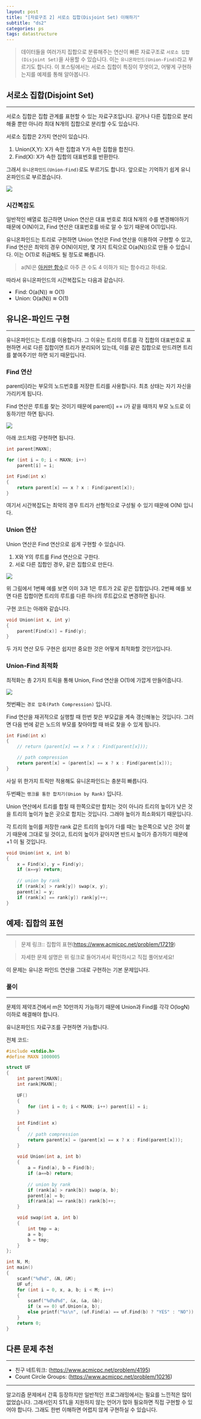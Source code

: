 ```yaml
---
layout: post
title: "[자료구조 2] 서로소 집합(Disjoint Set) 이해하기"
subtitle: "ds2"
categories: ps
tags: datastructure
---
```


> 데이터들을 여러가지 집합으로 분류해주는 연산이 빠른 자료구조로 `서로소 집합(Disjoint Set)`을 사용할 수 있습니다. 이는 `유니온파인드(Union-Find)`라고 부르기도 합니다.
> 이 포스팅에서는 서로소 집합이 특징이 무엇이고, 어떻게 구현하는지를 예제를 통해 알아봅니다.

## 서로소 집합(Disjoint Set)
---

서로소 집합은 집합 관계를 표현할 수 있는 자료구조입니다. 같거나 다른 집합으로 분리해줄 뿐만 아니라 최대 N개의 집합으로 분리할 수도 있습니다.

서로소 집합은 2가지 연산이 있습니다.

1. Union(X,Y): X가 속한 집합과 Y가 속한 집합을 합친다.
2. Find(X): X가 속한 집합의 대표번호를 반환한다.

그래서 `유니온파인드(Union-Find)`로도 부르기도 합니다. 앞으로는 기억하기 쉽게 유니온파인드로 부르겠습니다.

![](https://laboputer.github.io/assets/img/algorithm/ds/09_uf1.PNG)

### 시간복잡도

일반적인 배열로 접근하면 Union 연산은 대표 번호로 최대 N개의 수를 변경해야하기 때문에 O(N)이고, Find 연산은 대표번호를 바로 알 수 있기 때문에 O(1)입니다. 

유니온파인드는 트리로 구현하면 Union 연산은 Find 연산을 이용하여 구현할 수 있고, Find 연산은 최악의 경우 O(N)이지만, 몇 가지 트릭으로 O(a(N))으로 만들 수 있습니다. 이는 O(1)로 취급해도 될 정도로 빠릅니다.

> a(N)은 [아커만 함수](https://ko.wikipedia.org/wiki/%EC%95%84%EC%BB%A4%EB%A7%8C_%ED%95%A8%EC%88%98)로 아주 큰 수도 4 이하가 되는 함수라고 하네요.

따라서 유니온파인드의 시간복잡도는 다음과 같습니다.
- Find: O(a(N)) $\approxident$ O(1)
- Union: O(a(N)) $\approxident$ O(1)

## 유니온-파인드 구현
---

유니온파인드는 트리를 이용합니다. 그 이유는 트리의 루트를 각 집합의 대표번호로 표현하면 서로 다른 집합이면 트리가 분리되어 있는데, 이를 같은 집합으로 만드려면 트리를 붙여주기만 하면 되기 때문입니다.

### Find 연산

parent[i]라는 부모의 노드번호를 저장한 트리를 사용합니다. 최초 상태는 자기 자신을 가리키게 됩니다.

Find 연산은 루트를 찾는 것이기 때문에 parent[i] == i가 같을 때까지 부모 노드로 이동하기만 하면 됩니다.

![](https://laboputer.github.io/assets/img/algorithm/ds/09_uf2.PNG)

아래 코드처럼 구현하면 됩니다.
```C
int parent[MAXN];

for (int i = 0; i < MAXN; i++) 
    parent[i] = i; 

int Find(int x) 
{ 
    return parent[x] == x ? x : Find(parent[x]); 
}
```

여기서 시간복잡도는 최악의 경우 트리가 선형적으로 구성될 수 있기 때문에 O(N) 입니다.

### Union 연산

Union 연산은 Find 연산으로 쉽게 구현할 수 있습니다.

1. X와 Y의 루트를 Find 연산으로 구한다.
2. 서로 다른 집합인 경우, 같은 집합으로 만든다.

![](https://laboputer.github.io/assets/img/algorithm/ds/09_uf3.PNG)

위 그림에서 1번째 예를 보면 이미 3과 1은 루트가 2로 같은 집합입니다. 2번째 예를 보면 다른 집합이면 트리의 루트를 다른 하나의 루트값으로 변경하면 됩니다.

구현 코드는 아래와 같습니다.
```C
void Union(int x, int y) 
{ 
    parent[Find(x)] = Find(y); 
}
```

두 가지 연산 모두 구현은 쉽지만 중요한 것은 어떻게 최적화할 것인가입니다.

### Union-Find 최적화

최적화는 총 2가지 트릭을 통해 Union, Find 연산을 O(1)에 가깝게 만들어줍니다.

![](https://laboputer.github.io/assets/img/algorithm/ds/09_uf4.PNG)

첫번째는 `경로 압축(Path Compression)` 입니다.

Find 연산을 재귀적으로 실행할 때 한번 찾은 부모값을 계속 갱신해놓는 것입니다. 그러면 다음 번에 같은 노드의 부모를 찾아야할 때 바로 찾을 수 있게 됩니다.

```C
int Find(int x) 
{ 
    // return (parent[x] == x ? x : Find(parent[x]));

    // path compression
    return parent[x] = (parent[x] == x ? x : Find(parent[x])); 
}
```

사실 위 한가지 트릭만 적용해도 유니온파인드는 충분히 빠릅니다.

두번째는 `랭크를 통한 합치기(Union by Rank)` 입니다.

Union 연산에서 트리를 합칠 때 한쪽으로만 합치는 것이 아니라 트리의 높이가 낮은 것을 트리의 높이가 높은 곳으로 합치는 것입니다. 그래야 높이가 최소화되기 때문입니다.

각 트리의 높이를 저장한 rank 값은 트리의 높이가 다를 때는 높은쪽으로 낮은 것이 붙기 때문에 그대로 일 것이고, 트리의 높이가 같아지면 반드시 높이가 증가하기 때문에 +1 이 될 것입니다.

```C
void Union(int x, int b) 
{ 
    x = Find(x), y = Find(y);
    if (x==y) return;
    
    // union by rank
    if (rank[x] > rank[y]) swap(x, y);
    parent[x] = y;
    if (rank[x] == rank[y]) rank[y]++;
}
```

## 예제: 집합의 표현
---

> 문제 링크:: 집합의 표현(https://www.acmicpc.net/problem/17219)

> 자세한 문제 설명은 위 링크로 들어가셔서 확인하시고 직접 풀어보세요!

이 문제는 유니온 파인드 연산을 그대로 구현하는 기본 문제입니다.

### 풀이
---

문제의 제약조건에서 m은 10만까지 가능하기 때문에 Union과 Find를 각각 O(logN) 이하로 해결해야 합니다.

유니온파인드 자료구조를 구현하면 가능합니다.

전체 코드:

```C
#include <stdio.h>
#define MAXN 1000005

struct UF
{
    int parent[MAXN];
    int rank[MAXN];
	
    UF() 
    { 
        for (int i = 0; i < MAXN; i++) parent[i] = i; 
    }
    
    int Find(int x) 
    {
        // path compression
        return parent[x] = (parent[x] == x ? x : Find(parent[x])); 
    }
    
    void Union(int a, int b) 
    { 
        a = Find(a), b = Find(b);
        if (a==b) return;
        
        // union by rank
        if (rank[a] > rank[b]) swap(a, b);
        parent[a] = b;
        if(rank[a] == rank[b]) rank[b]++;
    }

    void swap(int a, int b)
    {
        int tmp = a;
        a = b;
        b = tmp;
    }
};

int N, M;
int main()
{
	scanf("%d%d", &N, &M);
	UF uf;
	for (int i = 0, x, a, b; i < M; i++)
	{
		scanf("%d%d%d", &x, &a, &b);
        if (x == 0) uf.Union(a, b);
		else printf("%s\n", (uf.Find(a) == uf.Find(b) ? "YES" : "NO"));
	}
	return 0;
}
```

## 다른 문제 추천
---

- 친구 네트워크: (https://www.acmicpc.net/problem/4195)
- Count Circle Groups: (https://www.acmicpc.net/problem/10216)

---

알고리즘 문제에서 간혹 등장하지만 일반적인 프로그래밍에서는 필요를 느낀적은 많이 없었습니다. 그래서인지 STL을 지원하지 않는 언어가 많아 필요하면 직접 구현할 수 있어야 합니다. 그래도 한번 이해하면 어렵지 않게 구현하실 수 있습니다.